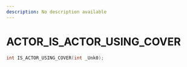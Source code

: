 ```yaml
---
description: No description available 
---
```


# ACTOR\_IS_ACTOR_USING_COVER

```cpp
int IS_ACTOR_USING_COVER(int _Unk0);
```